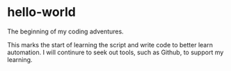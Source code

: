 # hello-world
The beginning of my coding adventures.

 This marks the start of learning the script and write code to better learn automation.  I will continure to seek out tools, 
 such as Github, to support my learning.
